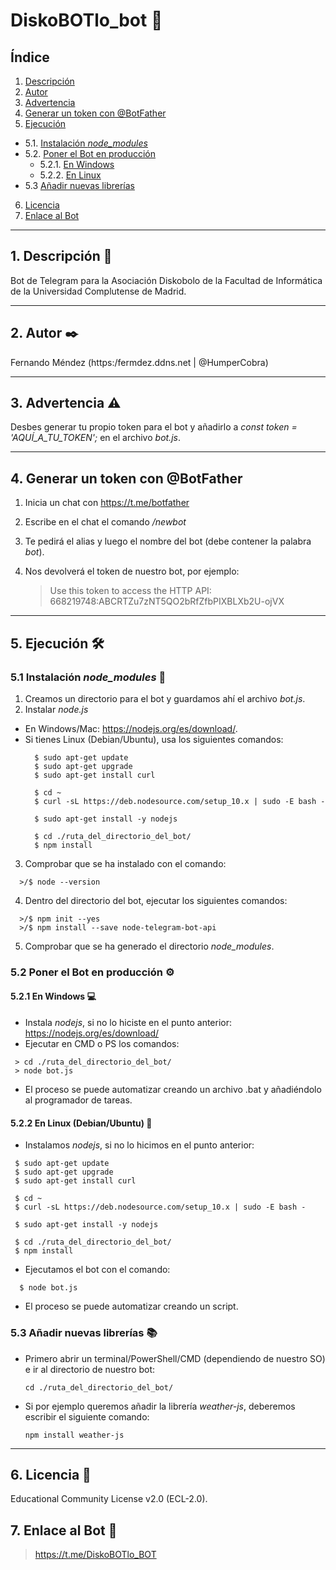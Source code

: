 # DiskoBOTlo_bot 🤖

## Índice
1. [Descripción](#1-descripción-)
2. [Autor](#2-autor-%EF%B8%8F)
3. [Advertencia](#3-advertencia-%EF%B8%8F)
4. [Generar un token con @BotFather](#4-generar-un-token-con-botfather)
5. [Ejecución](#5-ejecución-%EF%B8%8F)
* 5.1. [Instalación _node_modules_](#instalación-node_modules-)
* 5.2. [Poner el Bot en producción](#poner-el-bot-en-producción-%EF%B8%8F)
   * 5.2.1. [En Windows](#en-windows-)
   * 5.2.2. [En Linux](#en-linux-debianubuntu-)
* 5.3 [Añadir nuevas librerías](#53-añadir-nuevas-librerías-)
6. [Licencia](#6-licencia-)
7. [Enlace al Bot](#7-enlace-al-bot-)
***
## 1. Descripción 📖
Bot de Telegram para la Asociación Diskobolo de la Facultad de Informática de la Universidad Complutense de Madrid.
***
## 2. Autor ✒️
Fernando Méndez (https:/fermdez.ddns.net | @HumperCobra)
***
## 3. Advertencia ⚠️
Desbes generar tu propio token para el bot y añadirlo a _const token = 'AQUÍ_A_TU_TOKEN';_ en el archivo *bot.js*.
***
## 4. Generar un token con @BotFather
1. Inicia un chat con https://t.me/botfather
2. Escribe en el chat el comando */newbot*
3. Te pedirá el alias y luego el nombre del bot (debe contener la palabra _bot_).
4. Nos devolverá el token de nuestro bot, por ejemplo:

    > Use this token to access the HTTP API: 668219748:ABCRTZu7zNT5QO2bRfZfbPIXBLXb2U-ojVX
***  
## 5. Ejecución 🛠️
### 5.1 Instalación _node_modules_ 🔧
1. Creamos un directorio para el bot y guardamos ahí el archivo *bot.js*.
2. Instalar *node.js* 
  * En Windows/Mac: https://nodejs.org/es/download/.
  * Si tienes Linux (Debian/Ubuntu), usa los siguientes comandos:
      ```
        $ sudo apt-get update
        $ sudo apt-get upgrade
        $ sudo apt-get install curl

        $ cd ~
        $ curl -sL https://deb.nodesource.com/setup_10.x | sudo -E bash -

        $ sudo apt-get install -y nodejs

        $ cd ./ruta_del_directorio_del_bot/
        $ npm install
      ```
3. Comprobar que se ha instalado con el comando:
 ```
   >/$ node --version
 ```
4. Dentro del directorio del bot, ejecutar los siguientes comandos:
 ```
   >/$ npm init --yes
   >/$ npm install --save node-telegram-bot-api
 ```
5. Comprobar que se ha generado el directorio _node_modules_.
### 5.2 Poner el Bot en producción ⚙️
#### 5.2.1 En Windows 💻
* Instala *nodejs*, si no lo hiciste en el punto anterior: https://nodejs.org/es/download/
* Ejecutar en CMD o PS los comandos:
 ```
  > cd ./ruta_del_directorio_del_bot/
  > node bot.js
 ```
* El proceso se puede automatizar creando un archivo .bat y añadiéndolo al programador de tareas.

#### 5.2.2 En Linux (Debian/Ubuntu) 🐧
* Instalamos *nodejs*, si no lo hicimos en el punto anterior:
 ```
  $ sudo apt-get update
  $ sudo apt-get upgrade
  $ sudo apt-get install curl

  $ cd ~
  $ curl -sL https://deb.nodesource.com/setup_10.x | sudo -E bash -

  $ sudo apt-get install -y nodejs

  $ cd ./ruta_del_directorio_del_bot/
  $ npm install
```

* Ejecutamos el bot con el comando:
 ```
   $ node bot.js
 ```

* El proceso se puede automatizar creando un script.

### 5.3 Añadir nuevas librerías 📚
* Primero abrir un terminal/PowerShell/CMD (dependiendo de nuestro SO) e ir al directorio de nuestro bot:
   ```
   cd ./ruta_del_directorio_del_bot/
   ```
* Si por ejemplo queremos añadir la librería _weather-js_, deberemos escribir el siguiente comando:
   ```
   npm install weather-js
   ```
***
## 6. Licencia 📄
Educational Community License v2.0 (ECL-2.0).
## 7. Enlace al Bot 🤖
> https://t.me/DiskoBOTlo_BOT
